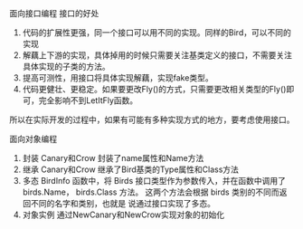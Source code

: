 面向接口编程
接口的好处
1. 代码的扩展性更强，同一个接口可以用不同的实现。同样的Bird，可以不同的实现
2. 解藕上下游的实现，具体掉用的时候只需要关注基类定义的接口，不需要关注具体实现的子类的方法。
3. 提高可测性，用接口将具体实现解藕，实现fake类型。
4. 代码更健壮、更稳定。如果要更改Fly()的方式，只需要更改相关类型的Fly()即可，完全影响不到LetItFly函数。

所以在实际开发的过程中，如果有可能有多种实现方式的地方，要考虑使用接口。

面向对象编程
1. 封装
Canary和Crow 封装了name属性和Name方法
2. 继承 
Canary和Crow 继承了Bird基类的Type属性和Class方法
3. 多态
BirdInfo 函数中，将 Birds 接口类型作为参数传入，并在函数中调用了 birds.Name， birds.Class 方法。
这两个方法会根据 birds 类别的不同而返回不同的名字和类别，也就是 说通过接口实现了多态。
4. 对象实例
通过NewCanary和NewCrow实现对象的初始化